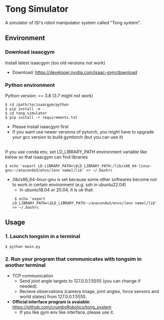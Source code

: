 # Tong Simulator
A simulator of ISI's robot manipulator system called "Tong system".

## Environment
### Download isaacgym
Install latest isaacgym (too old versions not work)
- Download: https://developer.nvidia.com/isaac-gym/download


### Python environment
Python version: == 3.8 (3.7 might not work)
```
$ cd /path/to/isaacgym/python
$ pip install -e .
$ cd tong_simulator
$ pip install -r requirements.txt
```
- Please install isaacgym first 
- If you want use newer versions of pytorch, you might have to upgrade your gcc version to build gymtorch (but you can use it)

\
If you use conda env, set LD_LIBRARY_PATH environment variable like below so that isaacgym can find libraries
```
$ echo 'export LD_LIBRARY_PATH=\$LD_LIBRARY_PATH:/lib/x86_64-linux-gnu:~/anaconda3/envs/[env name]/lib' >> ~/.bashrc
```

* /lib/x86_64-linux-gnu is set because some other softwares become not to work in certain environment (e.g. ssh in ubuntu22.04)
    * In ubuntu18.04 or 20.04, it is ok that:
    ```
     $ echo 'export LD_LIBRARY_PATH=\$LD_LIBRARY_PATH:~/anaconda3/envs/[env name]/lib' >> ~/.bashrc
    ```

## Usage
### 1. Launch tongsim in a terminal
```
$ python main.py
```
### 2. Run your program that communicates with tongsim in another terminal
- TCP communication
    - Send joint angle targets to 127.0.0.1:5555 (you can change if needed).
    - Recieve observations (camera image, joint angles, force sensors and world states) from 127.0.0.1:5555.
- **Official interface program is avaiable**: https://github.com/crumbyRobotics/tong_system
    - If you like gym env like interface, please use it.
